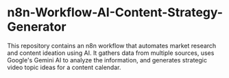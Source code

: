 # n8n-Workflow-AI-Content-Strategy-Generator
This repository contains an n8n workflow that automates market research and content ideation using AI. It gathers data from multiple sources, uses Google's Gemini AI to analyze the information, and generates strategic video topic ideas for a content calendar.
